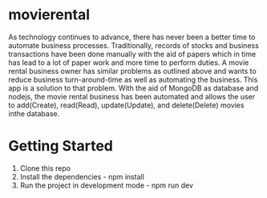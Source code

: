 # movierental
As technology continues to advance, there has never been a better time to automate business processes. 
Traditionally, records of stocks and business transactions have been done manually with the aid of papers which in time has lead to a lot of paper work and more time to perform duties.
A movie rental business owner has similar problems as outlined above and wants to reduce business turn-around-time as well as automating the business.
This app is a solution to that problem. With the aid of MongoDB as database and nodejs, the movie rental business has been automated and allows the user to add(Create), read(Read), update(Update), and delete(Delete) movies inthe database.
 
 # Getting Started
 1. Clone this repo
 2. Install the dependencies - npm install
 3. Run the project in development mode - npm run dev
